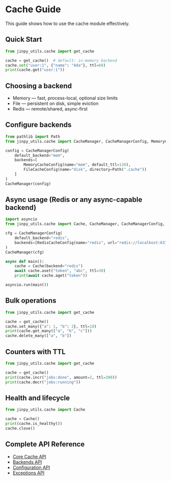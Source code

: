 # Cache Guide

This guide shows how to use the cache module effectively.

## Quick Start

```python
from jinpy_utils.cache import get_cache

cache = get_cache()  # default: in-memory backend
cache.set("user:1", {"name": "Ada"}, ttl=60)
print(cache.get("user:1"))
```

## Choosing a backend

- Memory — fast, process-local, optional size limits
- File — persistent on disk, simple eviction
- Redis — remote/shared, async-first

## Configure backends

```python
from pathlib import Path
from jinpy_utils.cache import CacheManager, CacheManagerConfig, MemoryCacheConfig, FileCacheConfig

config = CacheManagerConfig(
    default_backend="mem",
    backends=[
        MemoryCacheConfig(name="mem", default_ttl=120),
        FileCacheConfig(name="disk", directory=Path(".cache"))
    ]
)
CacheManager(config)
```

## Async usage (Redis or any async-capable backend)

```python
import asyncio
from jinpy_utils.cache import Cache, CacheManager, CacheManagerConfig, RedisCacheConfig

cfg = CacheManagerConfig(
    default_backend="redis",
    backends=[RedisCacheConfig(name="redis", url="redis://localhost:6379/0")]
)
CacheManager(cfg)

async def main():
    cache = Cache(backend="redis")
    await cache.aset("token", "abc", ttl=30)
    print(await cache.aget("token"))

asyncio.run(main())
```

## Bulk operations

```python
from jinpy_utils.cache import get_cache

cache = get_cache()
cache.set_many({"a": 1, "b": 2}, ttl=10)
print(cache.get_many(["a", "b", "c"]))
cache.delete_many(["a", "b"]) 
```

## Counters with TTL

```python
from jinpy_utils.cache import get_cache

cache = get_cache()
print(cache.incr("jobs:done", amount=2, ttl=300))
print(cache.decr("jobs:running"))
```

## Health and lifecycle

```python
from jinpy_utils.cache import Cache

cache = Cache()
print(cache.is_healthy())
cache.close()
```

## Complete API Reference

- [Core Cache API](../reference/cache/core.md)
- [Backends API](../reference/cache/backends.md)
- [Configuration API](../reference/cache/config.md)
- [Exceptions API](../reference/cache/exceptions.md)
